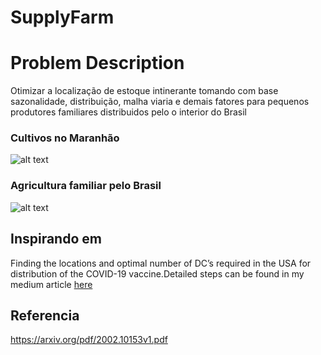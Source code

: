 # SupplyFarm

# Problem Description
Otimizar a localização de estoque intinerante tomando com base sazonalidade, distribuição, malha viaria e demais fatores para pequenos produtores familiares distribuidos pelo o interior do Brasil
### Cultivos no Maranhão
![alt text](![Aptidao-Agricola-1](https://user-images.githubusercontent.com/43246444/174458982-93387cb6-409c-4316-b0dc-c89ca9439f25.png)
)

### Agricultura familiar pelo Brasil
![alt text](![img-1](https://user-images.githubusercontent.com/43246444/174459001-88a3f5a9-f891-4d6c-95dc-6b2fcab309e4.png)
)

## Inspirando em
Finding the locations and optimal number of DC’s required in the USA for distribution of the COVID-19 vaccine.Detailed steps can be found in my medium article [here](https://towardsdatascience.com/determining-optimal-distribution-centers-locations-using-weighted-k-means-1dd099726307)

## Referencia
https://arxiv.org/pdf/2002.10153v1.pdf
